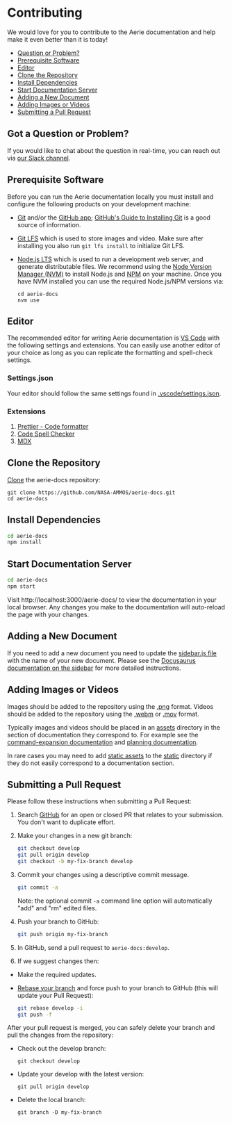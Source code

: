 # Contributing

We would love for you to contribute to the Aerie documentation and help make it even better than it is today!

- [Question or Problem?](#question)
- [Prerequisite Software](#prerequisite)
- [Editor](#editor)
- [Clone the Repository](#clone)
- [Install Dependencies](#install)
- [Start Documentation Server](#start)
- [Adding a New Document](#new)
- [Adding Images or Videos](#assets)
- [Submitting a Pull Request](#submit-pr)

## <a name="question"></a> Got a Question or Problem?

If you would like to chat about the question in real-time, you can reach out via [our Slack channel](https://join.slack.com/t/nasa-ammos/shared_invite/zt-1mlgmk5c2-MgqVSyKzVRUWrXy87FNqPw).

## <a name="prerequisite"></a> Prerequisite Software

Before you can run the Aerie documentation locally you must install and configure the following products on your development machine:

- [Git](http://git-scm.com) and/or the [GitHub app](https://desktop.github.com/); [GitHub's Guide to Installing Git](https://help.github.com/articles/set-up-git) is a good source of information.

- [Git LFS](https://git-lfs.com/) which is used to store images and video. Make sure after installing you also run `git lfs install` to initialize Git LFS.

- [Node.js LTS](http://nodejs.org) which is used to run a development web server, and generate distributable files. We recommend using the [Node Version Manager (NVM)](https://github.com/nvm-sh/nvm) to install Node.js and [NPM](https://www.npmjs.com/) on your machine. Once you have NVM installed you can use the required Node.js/NPM versions via:

  ```shell
  cd aerie-docs
  nvm use
  ```

## <a name="editor"></a> Editor

The recommended editor for writing Aerie documentation is [VS Code](https://code.visualstudio.com/) with the following settings and extensions. You can easily use another editor of your choice as long as you can replicate the formatting and spell-check settings.

### Settings.json

Your editor should follow the same settings found in [.vscode/settings.json](.vscode/settings.json).

### Extensions

1. [Prettier - Code formatter](https://marketplace.visualstudio.com/items?itemName=esbenp.prettier-vscode)
1. [Code Spell Checker](https://marketplace.visualstudio.com/items?itemName=streetsidesoftware.code-spell-checker)
1. [MDX](https://marketplace.visualstudio.com/items?itemName=unifiedjs.vscode-mdx)

## <a name="clone"></a> Clone the Repository

[Clone](https://help.github.com/en/github/creating-cloning-and-archiving-repositories/cloning-a-repository) the aerie-docs repository:

```shell
git clone https://github.com/NASA-AMMOS/aerie-docs.git
cd aerie-docs
```

## <a name="install"></a> Install Dependencies

```sh
cd aerie-docs
npm install
```

## <a name="start"></a> Start Documentation Server

```sh
cd aerie-docs
npm start
```

Visit http://localhost:3000/aerie-docs/ to view the documentation in your local browser. Any changes you make to the documentation will auto-reload the page with your changes.

## <a name="new"></a> Adding a New Document

If you need to add a new document you need to update the [sidebar.js file](./sidebars.js) with the name of your new document. Please see the [Docusaurus documentation on the sidebar](https://docusaurus.io/docs/sidebar) for more detailed instructions.

## <a name="assets"></a> Adding Images or Videos

Images should be added to the repository using the [.png](https://en.wikipedia.org/wiki/Portable_Network_Graphics) format. Videos should be added to the repository using the [.webm](https://www.webmproject.org/) or [.mov](https://en.wikipedia.org/wiki/QuickTime_File_Format) format.

Typically images and videos should be placed in an [assets](https://docusaurus.io/docs/markdown-features/assets) directory in the section of documentation they correspond to. For example see the [command-expansion documentation](./docs/command-expansion/) and [planning documentation](./docs/planning/).

In rare cases you may need to add [static assets](https://docusaurus.io/docs/static-assets) to the [static](./static) directory if they do not easily correspond to a documentation section.

## <a name="submit-pr"></a> Submitting a Pull Request

Please follow these instructions when submitting a Pull Request:

1. Search [GitHub](https://github.com/NASA-AMMOS/aerie-docs/pulls) for an open or closed PR that relates to your submission. You don't want to duplicate effort.
1. Make your changes in a new git branch:

   ```sh
   git checkout develop
   git pull origin develop
   git checkout -b my-fix-branch develop
   ```

1. Commit your changes using a descriptive commit message.

   ```sh
   git commit -a
   ```

   Note: the optional commit `-a` command line option will automatically "add" and "rm" edited files.

1. Push your branch to GitHub:

   ```sh
   git push origin my-fix-branch
   ```

1. In GitHub, send a pull request to `aerie-docs:develop`.
1. If we suggest changes then:

- Make the required updates.
- [Rebase your branch](https://dev.to/maxwell_dev/the-git-rebase-introduction-i-wish-id-had) and force push to your branch to GitHub (this will update your Pull Request):

  ```sh
  git rebase develop -i
  git push -f
  ```

After your pull request is merged, you can safely delete your branch and pull the changes from the repository:

- Check out the develop branch:

  ```shell
  git checkout develop
  ```

- Update your develop with the latest version:

  ```shell
  git pull origin develop
  ```

- Delete the local branch:

  ```shell
  git branch -D my-fix-branch
  ```
